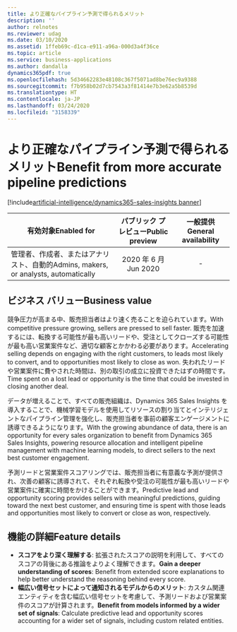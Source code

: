 ```yaml
---
title: より正確なパイプライン予測で得られるメリット
description: ''
author: relnotes
ms.reviewer: udag
ms.date: 03/10/2020
ms.assetid: 1ffeb69c-d1ca-e911-a96a-000d3a4f36ce
ms.topic: article
ms.service: business-applications
ms.author: dandalla
dynamics365pdf: true
ms.openlocfilehash: 5d34662283e48108c367f5071ad8be76ec9a9388
ms.sourcegitcommit: f7b958b02d7cb7543a3f81414e7b3e62a5b8539d
ms.translationtype: HT
ms.contentlocale: ja-JP
ms.lasthandoff: 03/24/2020
ms.locfileid: "3158339"
---
```

# <a name="benefit-from-more-accurate-pipeline-predictions"></a><span data-ttu-id="02e22-102">より正確なパイプライン予測で得られるメリット</span><span class="sxs-lookup"><span data-stu-id="02e22-102">Benefit from more accurate pipeline predictions</span></span>
[!include[artificial-intelligence/dynamics365-sales-insights banner](../includes/artificial-intelligence/dynamics365-sales-insights.md)]

| <span data-ttu-id="02e22-103">有効対象</span><span class="sxs-lookup"><span data-stu-id="02e22-103">Enabled for</span></span>    |  <span data-ttu-id="02e22-104">パブリック プレビュー</span><span class="sxs-lookup"><span data-stu-id="02e22-104">Public preview</span></span> | <span data-ttu-id="02e22-105">一般提供</span><span class="sxs-lookup"><span data-stu-id="02e22-105">General availability</span></span> | 
| ---------- | :----------: |:----------: |
|<span data-ttu-id="02e22-106">管理者、作成者、またはアナリスト、自動的</span><span class="sxs-lookup"><span data-stu-id="02e22-106">Admins, makers, or analysts, automatically</span></span>|<span data-ttu-id="02e22-107">2020 年 6 月</span><span class="sxs-lookup"><span data-stu-id="02e22-107">Jun 2020</span></span>| -|


## <a name="business-value"></a><span data-ttu-id="02e22-108">ビジネス バリュー</span><span class="sxs-lookup"><span data-stu-id="02e22-108">Business value</span></span>
<!-- bv start -->
<span data-ttu-id="02e22-109">競争圧力が高まる中、販売担当者はより速く売ることを迫られています。</span><span class="sxs-lookup"><span data-stu-id="02e22-109">With competitive pressure growing, sellers are pressed to sell faster.</span></span> <span data-ttu-id="02e22-110">販売を加速するには、転換する可能性が最も高いリードや、受注としてクローズする可能性が最も高い営業案件など、適切な顧客とかかわる必要があります。</span><span class="sxs-lookup"><span data-stu-id="02e22-110">Accelerating selling depends on engaging with the right customers, to leads most likely to convert, and to opportunities most likely to close as won.</span></span> <span data-ttu-id="02e22-111">失われたリードや営業案件に費やされた時間は、別の取引の成立に投資できたはずの時間です。</span><span class="sxs-lookup"><span data-stu-id="02e22-111">Time spent on a lost lead or opportunity is the time that could be invested in closing another deal.</span></span>

<span data-ttu-id="02e22-112">データが増えることで、すべての販売組織は、Dynamics 365 Sales Insights を導入することで、機械学習モデルを使用してリソースの割り当てとインテリジェントなパイプライン管理を強化し、販売担当者を事前の顧客エンゲージメントに誘導できるようになります。</span><span class="sxs-lookup"><span data-stu-id="02e22-112">With the growing abundance of data, there is an opportunity for every sales organization to benefit from Dynamics 365 Sales Insights, powering resource allocation and intelligent pipeline management with machine learning models, to direct sellers to the next best customer engagement.</span></span>

<span data-ttu-id="02e22-113">予測リードと営業案件スコアリングでは、販売担当者に有意義な予測が提供され、次善の顧客に誘導されて、それぞれ転換や受注の可能性が最も高いリードや営業案件に確実に時間をかけることができます。</span><span class="sxs-lookup"><span data-stu-id="02e22-113">Predictive lead and opportunity scoring provides sellers with meaningful predictions, guiding toward the next best customer, and ensuring time is spent with those leads and opportunities most likely to convert or close as won, respectively.</span></span>
<!-- bv end -->



## <a name="feature-details"></a><span data-ttu-id="02e22-114">機能の詳細</span><span class="sxs-lookup"><span data-stu-id="02e22-114">Feature details</span></span>
<!--feature detail start -->
- <span data-ttu-id="02e22-115">**スコアをより深く理解する**: 拡張されたスコアの説明を利用して、すべてのスコアの背後にある推論をよりよく理解できます。</span><span class="sxs-lookup"><span data-stu-id="02e22-115">**Gain a deeper understanding of scores**: Benefit from extended score explanations to help better understand the reasoning behind every score.</span></span> 
- <span data-ttu-id="02e22-116">**幅広い信号セットによって通知されるモデルからのメリット**: カスタム関連エンティティを含む幅広い信号セットを考慮して、予測リードおよび営業案件のスコアが計算されます。</span><span class="sxs-lookup"><span data-stu-id="02e22-116">**Benefit from models informed by a wider set of signals**: Calculate predictive lead and opportunity scores accounting for a wider set of signals, including custom related entities.</span></span>
<!--feature detail end -->









